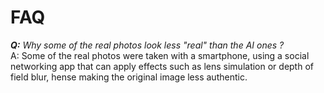 # FAQ

_**Q:** Why some of the real photos look less "real" than the AI ones ?_<br>
A: Some of the real photos were taken with a smartphone, using a social networking app that can apply effects such as lens simulation or depth of field blur, hense making the original image less authentic.